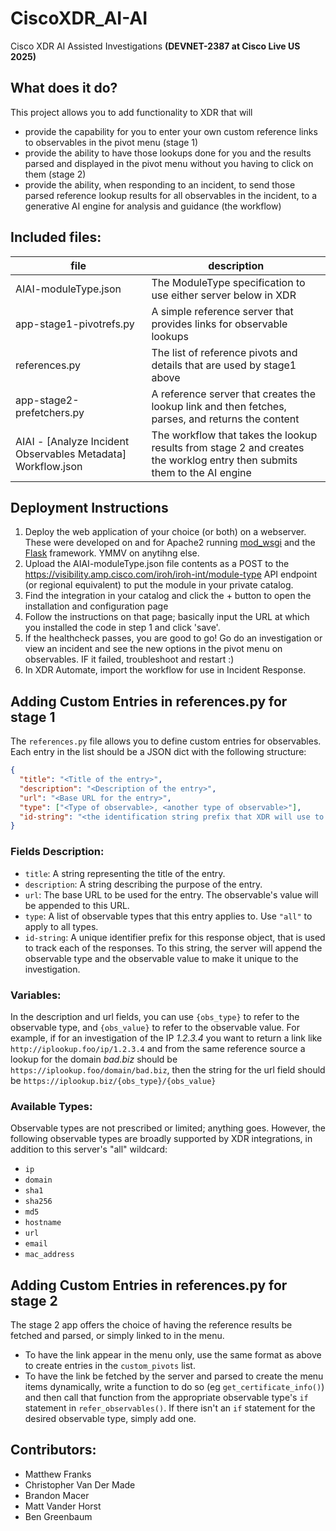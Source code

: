 # CiscoXDR_AI-AI
Cisco XDR AI Assisted Investigations **(DEVNET-2387 at Cisco Live US 2025)**

## What does it do?
This project allows you to add functionality to XDR that will 
- provide the capability for you to enter your own custom reference links to observables in the pivot menu (stage 1)
- provide the ability to have those lookups done for you and the results parsed and displayed in the pivot menu without you having to click on them (stage 2)
- provide the ability, when responding to an incident, to send those parsed reference lookup results for all observables in the incident, to a generative AI engine for analysis and guidance (the workflow)

## Included files: 
|file|description|
|---|---|
|AIAI-moduleType.json|The ModuleType specification to use either server below in XDR| 
|app-stage1-pivotrefs.py|A simple reference server that provides links for observable lookups|
|references.py|The list of reference pivots and details that are used by stage1 above|
|app-stage2-prefetchers.py|A reference server that creates the lookup link and then fetches, parses, and returns the content|
|AIAI - [Analyze Incident Observables Metadata] Workflow.json|The workflow that takes the lookup results from stage 2 and creates the worklog entry then submits them to the AI engine|

## Deployment Instructions
1. Deploy the web application of your choice (or both) on a webserver. These were developed on and for Apache2 running [mod_wsgi](https://pypi.org/project/mod-wsgi/) and the [Flask](https://flask.palletsprojects.com/en/stable/) framework.  YMMV on anytihng else.
2. Upload the AIAI-moduleType.json file contents as a POST to the https://visibility.amp.cisco.com/iroh/iroh-int/module-type API endpoint (or regional equivalent) to put the module in your private catalog.
3. Find the integration in your catalog and click the + button to open the installation and configuration page
4. Follow the instructions on that page; basically input the URL at which you installed the code in step 1 and click 'save'.
5. If the healthcheck passes, you are good to go! Go do an investigation or view an incident and see the new options in the pivot menu on observables. IF it failed, troubleshoot and restart :)
6. In XDR Automate, import the workflow for use in Incident Response. 

## Adding Custom Entries in references.py for stage 1

The `references.py` file allows you to define custom entries for observables. Each entry in the list should be a JSON dict with the following structure:

```json
{
  "title": "<Title of the entry>",
  "description": "<Description of the entry>",
  "url": "<Base URL for the entry>",
  "type": ["<Type of observable>, <another type of observable>"],
  "id-string": "<the identification string prefix that XDR will use to handle this specific reference link in the menu">
}
```

### Fields Description:
- `title`: A string representing the title of the entry.
- `description`: A string describing the purpose of the entry.
- `url`: The base URL to be used for the entry. The observable's value will be appended to this URL.
- `type`: A list of observable types that this entry applies to. Use `"all"` to apply to all types.
- `id-string`:  A unique identifier prefix for this response object, that is used to track each of the responses. To this string, the server will append the observable type and the observable value to make it unique to the investigation.

### Variables:
In the description and url fields, you can use `{obs_type}` to refer to the observable type, and `{obs_value}` to refer to the observable value. For example, if for an investigation of the IP _1.2.3.4_ you want to return a link like `http://iplookup.foo/ip/1.2.3.4` and from the same reference source a lookup for the domain _bad.biz_ should be `https://iplookup.foo/domain/bad.biz`, then the string for the url field should be `https://iplookup.biz/{obs_type}/{obs_value}`

### Available Types:

Observable types are not prescribed or limited; anything goes. However, the following observable types are broadly supported by XDR integrations, in addition to this server's "all" wildcard:

- `ip`
- `domain`
- `sha1`
- `sha256`
- `md5`
- `hostname`
- `url`
- `email`
- `mac_address`
 
## Adding Custom Entries in references.py for stage 2
The stage 2 app offers the choice of having the reference results be fetched and parsed, or simply linked to in the menu. 
- To have the link appear in the menu only, use the same format as above to create entries in the `custom_pivots` list.
- To have the link be fetched by the server and parsed to create the menu items dynamically, write a function to do so (eg `get_certificate_info()`) and then call that function from the appropriate observable type's `if` statement in `refer_observables()`. If there isn't an `if` statement for the desired observable type, simply add one. 

## Contributors:
- Matthew Franks
- Christopher Van Der Made
- Brandon Macer
- Matt Vander Horst
- Ben Greenbaum
